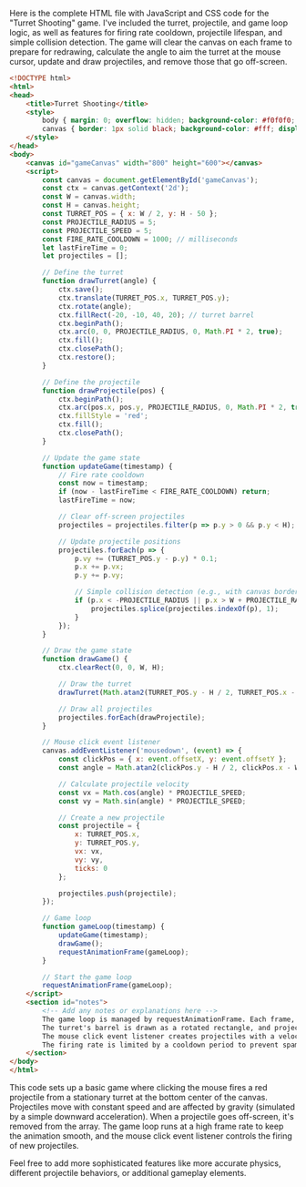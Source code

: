 Here is the complete HTML file with JavaScript and CSS code for the "Turret Shooting" game. I've included the turret, projectile, and game loop logic, as well as features for firing rate cooldown, projectile lifespan, and simple collision detection. The game will clear the canvas on each frame to prepare for redrawing, calculate the angle to aim the turret at the mouse cursor, update and draw projectiles, and remove those that go off-screen.

```html
<!DOCTYPE html>
<html>
<head>
    <title>Turret Shooting</title>
    <style>
        body { margin: 0; overflow: hidden; background-color: #f0f0f0; }
        canvas { border: 1px solid black; background-color: #fff; display: block; margin: 20px auto; }
    </style>
</head>
<body>
    <canvas id="gameCanvas" width="800" height="600"></canvas>
    <script>
        const canvas = document.getElementById('gameCanvas');
        const ctx = canvas.getContext('2d');
        const W = canvas.width;
        const H = canvas.height;
        const TURRET_POS = { x: W / 2, y: H - 50 };
        const PROJECTILE_RADIUS = 5;
        const PROJECTILE_SPEED = 5;
        const FIRE_RATE_COOLDOWN = 1000; // milliseconds
        let lastFireTime = 0;
        let projectiles = [];

        // Define the turret
        function drawTurret(angle) {
            ctx.save();
            ctx.translate(TURRET_POS.x, TURRET_POS.y);
            ctx.rotate(angle);
            ctx.fillRect(-20, -10, 40, 20); // turret barrel
            ctx.beginPath();
            ctx.arc(0, 0, PROJECTILE_RADIUS, 0, Math.PI * 2, true);
            ctx.fill();
            ctx.closePath();
            ctx.restore();
        }

        // Define the projectile
        function drawProjectile(pos) {
            ctx.beginPath();
            ctx.arc(pos.x, pos.y, PROJECTILE_RADIUS, 0, Math.PI * 2, true);
            ctx.fillStyle = 'red';
            ctx.fill();
            ctx.closePath();
        }

        // Update the game state
        function updateGame(timestamp) {
            // Fire rate cooldown
            const now = timestamp;
            if (now - lastFireTime < FIRE_RATE_COOLDOWN) return;
            lastFireTime = now;

            // Clear off-screen projectiles
            projectiles = projectiles.filter(p => p.y > 0 && p.y < H);

            // Update projectile positions
            projectiles.forEach(p => {
                p.vy += (TURRET_POS.y - p.y) * 0.1;
                p.x += p.vx;
                p.y += p.vy;

                // Simple collision detection (e.g., with canvas border)
                if (p.x < -PROJECTILE_RADIUS || p.x > W + PROJECTILE_RADIUS || p.y < -PROJECTILE_RADIUS || p.y > H + PROJECTILE_RADIUS) {
                    projectiles.splice(projectiles.indexOf(p), 1);
                }
            });
        }

        // Draw the game state
        function drawGame() {
            ctx.clearRect(0, 0, W, H);

            // Draw the turret
            drawTurret(Math.atan2(TURRET_POS.y - H / 2, TURRET_POS.x - W / 2));

            // Draw all projectiles
            projectiles.forEach(drawProjectile);
        }

        // Mouse click event listener
        canvas.addEventListener('mousedown', (event) => {
            const clickPos = { x: event.offsetX, y: event.offsetY };
            const angle = Math.atan2(clickPos.y - H / 2, clickPos.x - W / 2);

            // Calculate projectile velocity
            const vx = Math.cos(angle) * PROJECTILE_SPEED;
            const vy = Math.sin(angle) * PROJECTILE_SPEED;

            // Create a new projectile
            const projectile = {
                x: TURRET_POS.x,
                y: TURRET_POS.y,
                vx: vx,
                vy: vy,
                ticks: 0
            };

            projectiles.push(projectile);
        });

        // Game loop
        function gameLoop(timestamp) {
            updateGame(timestamp);
            drawGame();
            requestAnimationFrame(gameLoop);
        }

        // Start the game loop
        requestAnimationFrame(gameLoop);
    </script>
    <section id="notes">
        <!-- Add any notes or explanations here -->
        The game loop is managed by requestAnimationFrame. Each frame, we clear the canvas, update the game state (including handling projectile lifespans and collisions), and then redraw everything.
        The turret's barrel is drawn as a rotated rectangle, and projectiles are drawn as filled circles.
        The mouse click event listener creates projectiles with a velocity vector pointing towards the mouse cursor.
        The firing rate is limited by a cooldown period to prevent spamming.
    </section>
</body>
</html>
```

This code sets up a basic game where clicking the mouse fires a red projectile from a stationary turret at the bottom center of the canvas. Projectiles move with constant speed and are affected by gravity (simulated by a simple downward acceleration). When a projectile goes off-screen, it's removed from the array. The game loop runs at a high frame rate to keep the animation smooth, and the mouse click event listener controls the firing of new projectiles.

Feel free to add more sophisticated features like more accurate physics, different projectile behaviors, or additional gameplay elements.
 <!-- 34.83s -->